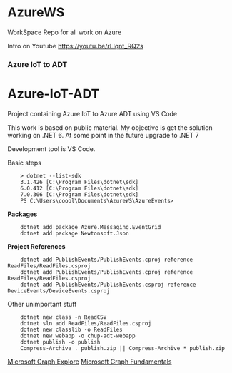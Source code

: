 # AzureWS

WorkSpace Repo for all work on Azure

Intro on Youtube
https://youtu.be/rLlqnt_RQ2s


### Azure IoT to ADT

# Azure-IoT-ADT

Project containing Azure IoT to Azure ADT using VS Code

This work is based on public material. My objective is get the solution working on .NET 6. At some point in the future upgrade to .NET 7

Development tool is VS Code.

Basic steps

```console
    > dotnet --list-sdk
    3.1.426 [C:\Program Files\dotnet\sdk]
    6.0.412 [C:\Program Files\dotnet\sdk]
    7.0.306 [C:\Program Files\dotnet\sdk]
    PS C:\Users\coool\Documents\AzureWS\AzureEvents>
```

**Packages**

```console
    dotnet add package Azure.Messaging.EventGrid
    dotnet add package Newtonsoft.Json
```

**Project References**

```console
    dotnet add PublishEvents/PublishEvents.cproj reference ReadFiles/ReadFiles.csproj
    dotnet add PublishEvents/PublishEvents.cproj reference ReadFiles/ReadFiles.csproj
    dotnet add PublishEvents/PublishEvents.csproj reference DeviceEvents/DeviceEvents.csproj
```

Other unimportant stuff

```console
    dotnet new class -n ReadCSV
    dotnet sln add ReadFiles/ReadFiles.csproj
    dotnet new classlib -o ReadFiles
    dotnet new webapp -o chup-adt-webapp
    dotnet publish -o publish
    Compress-Archive . publish.zip || Compress-Archive * publish.zip
```
[Microsoft Graph Explore](https://developer.microsoft.com/en-us/graph/graph-explorer)
[Microsoft Graph Fundamentals](https://learn.microsoft.com/en-us/training/paths/m365-msgraph-fundamentals/?WT.mc_id=m365-16105-cxa)
